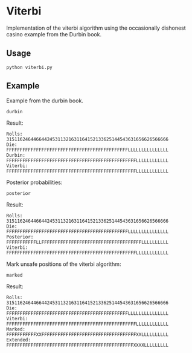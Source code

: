 # Viterbi
Implementation of the viterbi algorithm using the occasionally dishonest casino example from the Durbin book.
## Usage
```
python viterbi.py
```
## Example
Example from the durbin book.
``` console 
durbin
```
Result:
```
Rolls:     315116246446644245311321631164152133625144543631656626566666
Die:       FFFFFFFFFFFFFFFFFFFFFFFFFFFFFFFFFFFFFFFFFFFFFLLLLLLLLLLLLLLL
Durbin:    FFFFFFFFFFFFFFFFFFFFFFFFFFFFFFFFFFFFFFFFFFFFFFFFLLLLLLLLLLLL
Viterbi:   FFFFFFFFFFFFFFFFFFFFFFFFFFFFFFFFFFFFFFFFFFFFFFFFLLLLLLLLLLLL
```
Posterior probabilities:
``` console 
posterior
```
Result:
```
Rolls:     315116246446644245311321631164152133625144543631656626566666
Die:       FFFFFFFFFFFFFFFFFFFFFFFFFFFFFFFFFFFFFFFFFFFFFLLLLLLLLLLLLLLL
Posterior: FFFFFFFFFFFLLFFFFFFFFFFFFFFFFFFFFFFFFFFFFFFFFFFFFFLLLLLLLLLL
Viterbi:   FFFFFFFFFFFFFFFFFFFFFFFFFFFFFFFFFFFFFFFFFFFFFFFFLLLLLLLLLLLL
```
Mark unsafe positions of the viterbi algorithm:
``` console 
marked
```
Result:
```
Rolls:     315116246446644245311321631164152133625144543631656626566666
Die:       FFFFFFFFFFFFFFFFFFFFFFFFFFFFFFFFFFFFFFFFFFFFFLLLLLLLLLLLLLLL
Viterbi:   FFFFFFFFFFFFFFFFFFFFFFFFFFFFFFFFFFFFFFFFFFFFFFFFLLLLLLLLLLLL
Marked:    FFFFFFFFFFFXXFFFFFFFFFFFFFFFFFFFFFFFFFFFFFFFFFFFXXLLLLLLLLLL
Extended:  FFFFFFFFFFFFFFFFFFFFFFFFFFFFFFFFFFFFFFFFFFFFFFFXXXXLLLLLLLLL
```
